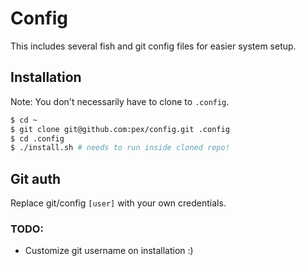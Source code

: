 # Config

This includes several fish and git config files for easier system setup.

## Installation

Note: You don't necessarily have to clone to `.config`.

```bash
$ cd ~
$ git clone git@github.com:pex/config.git .config
$ cd .config
$ ./install.sh # needs to run inside cloned repo!
```

## Git auth

Replace git/config `[user]` with your own credentials.

### TODO:

* Customize git username on installation :)
